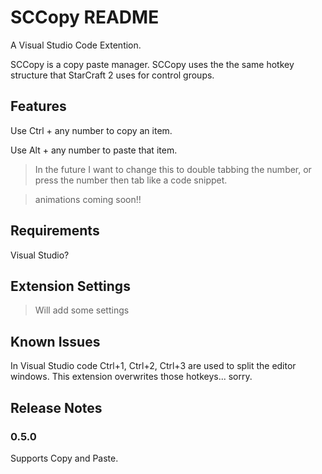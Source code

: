 # SCCopy README
A Visual Studio Code Extention.

SCCopy is a copy paste manager. SCCopy uses the the same hotkey structure that StarCraft 2 uses for control groups.

## Features

Use Ctrl + any number to copy an item.

Use Alt + any number to paste that item.
>In the future I want to change this to double tabbing the number, or press the number then tab like a code snippet. 

> animations coming soon!!

## Requirements

Visual Studio?

## Extension Settings

>Will add some settings

## Known Issues

In Visual Studio code Ctrl+1, Ctrl+2, Ctrl+3 are used to split the editor windows. This extension overwrites those hotkeys... sorry. 

## Release Notes



### 0.5.0

Supports Copy and Paste.
